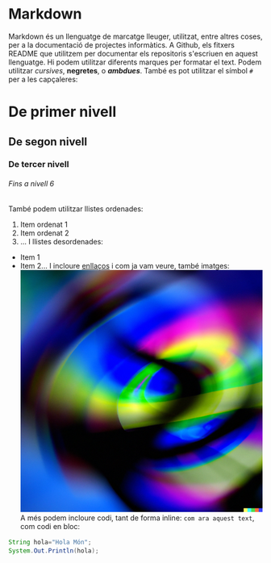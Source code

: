 # Markdown
Markdown és un llenguatge de marcatge lleuger, utilitzat, entre altres coses, per a la documentació de projectes informàtics.
A Github, els fitxers README que utilitzem per documentar els repositoris s'escriuen en aquest llenguatge.
Hi podem utilitzar diferents marques per formatar el text. Podem utilitzar *cursives*, **negretes**, o ***ambdues***. També es pot utilitzar el símbol `#` per a les capçaleres:
# De primer nivell
## De segon nivell
### De tercer nivell
###### Fins a nivell 6
També podem utilitzar llistes ordenades:
1. Item ordenat 1
2. Item ordenat 2
3. ...
I llistes desordenades:
* Item 1
* Item 2...
I incloure [enllaços](https://github.com/mapp-edu/elmeuPrimerRepo/) i com ja vam veure, també imatges:
![Logotip del curs d'Aules](imatges/ed_github.png)
A més podem incloure codi, tant de forma inline: `com ara aquest text`, com codi en bloc:
```java
String hola="Hola Món";
System.Out.Println(hola);
```